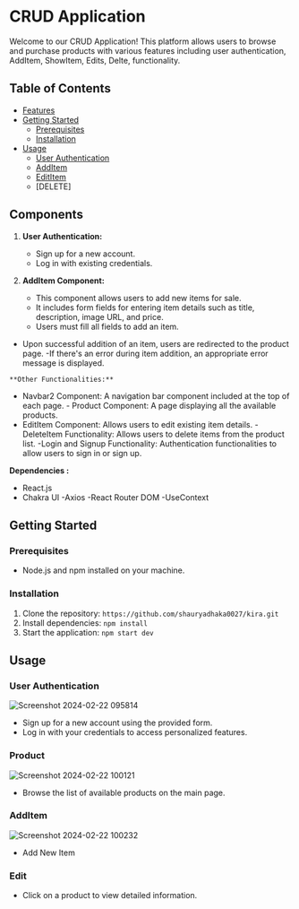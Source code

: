 # CRUD Application

Welcome to our CRUD Application! This platform allows users to browse and purchase products with various features including user authentication, AddItem, ShowItem, Edits, Delte, functionality.

## Table of Contents
- [Features](#features)
- [Getting Started](#getting-started)
  - [Prerequisites](#prerequisites)
  - [Installation](#installation)
- [Usage](#usage)
  - [User Authentication](#user-authentication)
  - [AddItem](#product-listing)
  - [EditItem](#Edit)
  - [DELETE]
  


## Components


1. **User Authentication:**
   - Sign up for a new account.
   - Log in with existing credentials.

2. **AddItem Component:**
   - This component allows users to add new items for sale.
   - It includes form fields for entering item details such as title, description, image URL, and price.
   - Users must fill all fields to add an item.
  -  Upon successful addition of an item, users are redirected to the product page.
   -If there's an error during item addition, an appropriate error message is displayed.
   

    **Other Functionalities:**
   - Navbar2 Component: A navigation bar component included at the top of each page.
    - Product Component: A page displaying all the available products.
   - EditItem Component: Allows users to edit existing item details.
   -DeleteItem Functionality: Allows users to delete items from the product list.
    -Login and Signup Functionality: Authentication functionalities to allow users to sign in or sign up.

 **Dependencies :**
   - React.js
   - Chakra UI
   -Axios
  -React Router DOM
  -UseContext



## Getting Started

### Prerequisites
- Node.js and npm installed on your machine.

### Installation
1. Clone the repository: `https://github.com/shauryadhaka0027/kira.git`
2. Install dependencies: `npm install`
3. Start the application: `npm start dev`

## Usage

### User Authentication
![Screenshot 2024-02-22 095814](https://github.com/shauryadhaka0027/cap_backend22/assets/138813918/9bc322e7-fc69-42cd-9978-fff58711eb36)
- Sign up for a new account using the provided form.
- Log in with your credentials to access personalized features.

### Product
![Screenshot 2024-02-22 100121](https://github.com/shauryadhaka0027/cap_backend22/assets/138813918/e051709e-b49e-4901-b87b-ff260057febf)
- Browse the list of available products on the main page.

### AddItem
![Screenshot 2024-02-22 100232](https://github.com/shauryadhaka0027/cap_backend22/assets/138813918/381a973b-e994-4a84-9ad0-293af6266e8e)

- Add New Item

### Edit

- Click on a product to view detailed information.











